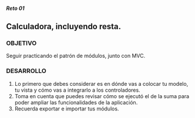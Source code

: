 ##### Reto 01
## Calculadora, incluyendo resta.

### OBJETIVO

Seguir practicando el patrón de módulos, junto con MVC.

### DESARROLLO
1. Lo primero que debes considerar es en dónde vas a colocar tu modelo, tu vista y cómo vas a integrarlo a los controladores.
2. Toma en cuenta que puedes revisar cómo se ejecutó el de la suma para poder ampliar las funcionalidades de la aplicación.
3. Recuerda exportar e importar tus módulos.
